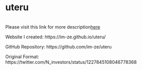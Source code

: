 # uteru
<br>Please visit this link for more description[here](https://github.com/im-ze/uteru/wiki/%E6%89%93%E3%81%A3%E3%81%A6%E3%82%8B%E3%81%B5%E3%82%8A%E3%81%B8%E3%82%88%E3%81%86%E3%81%93%E3%81%9D)


<p>Website I created: https://im-ze.github.io/uteru/
<p>GitHub Repository: https://github.com/im-ze/uteru
<p>Original Format: https://twitter.com/N_investors/status/1227845108046778368
